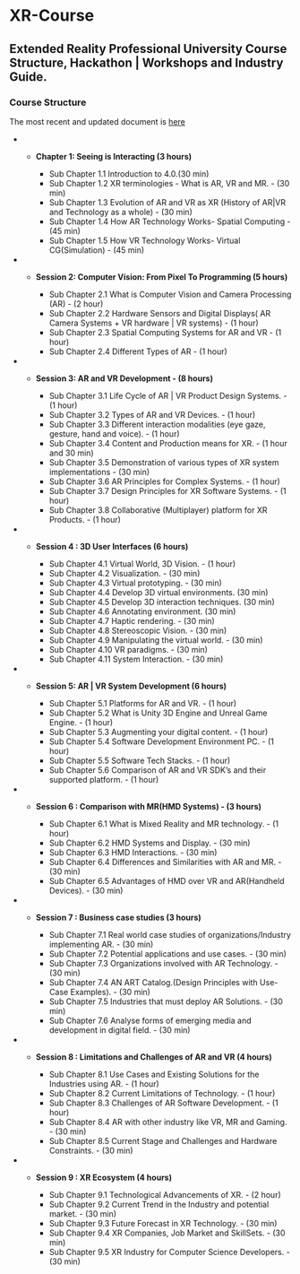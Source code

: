 # XR-Course

## Extended Reality Professional University Course Structure, Hackathon | Workshops and Industry Guide.

### Course Structure

The most recent and updated document is [here](./Course-Docs/AR-VR-SYLABUS-V-1.0.odt)

* - **Chapter 1: Seeing is Interacting (3 hours)**

	* Sub Chapter 1.1	Introduction to 4.0.(30 min)
	* Sub Chapter 1.2	XR terminologies - What is AR, VR and MR. - (30 min)
	* Sub Chapter 1.3	Evolution of AR and VR as XR (History of AR|VR and Technology as a whole) - (30 min)
	* Sub Chapter 1.4	How AR Technology Works- Spatial Computing - (45 min)
	* Sub Chapter 1.5 How VR Technology Works- Virtual CG(Simulation) - (45 min)


* - **Session 2: Computer Vision: From Pixel To Programming (5 hours)**

	* Sub Chapter 2.1	What is Computer Vision and Camera Processing (AR) - (2 hour)
	* Sub Chapter 2.2	Hardware Sensors and Digital Displays( AR Camera Systems + VR hardware | VR systems) - (1 hour)
	* Sub Chapter 2.3	Spatial Computing Systems for AR and VR - (1 hour)
	* Sub Chapter 2.4 Different Types of AR - (1 hour)


* - **Session 3: AR and VR Development - (8 hours)**

	* Sub Chapter 3.1	Life Cycle of AR | VR Product Design Systems. -  (1 hour)
	* Sub Chapter 3.2	Types of AR and VR Devices. - (1 hour)
	* Sub Chapter 3.3	Different interaction modalities (eye gaze, gesture, hand and voice). - (1 hour)
	* Sub Chapter 3.4 Content and Production means for XR. - (1 hour and 30 min)
	* Sub Chapter 3.5 Demonstration of various types of XR system implementations - (30 min)
	* Sub Chapter 3.6 AR Principles for Complex Systems. - (1 hour)
	* Sub Chapter 3.7 Design Principles for XR Software Systems. -  (1 hour)
	* Sub Chapter 3.8 Collaborative (Multiplayer) platform for XR Products. -  (1 hour)


* - **Session 4 : 3D User Interfaces (6 hours)**

	* Sub Chapter 4.1 Virtual World, 3D Vision. -  (1 hour)
	* Sub Chapter 4.2 Visualization. -  (30 min)
	* Sub Chapter 4.3 Virtual prototyping. -  (30 min)
	* Sub Chapter 4.4 Develop 3D virtual environments. (30 min)
	* Sub Chapter 4.5 Develop 3D interaction techniques. (30 min)
	* Sub Chapter 4.6 Annotating environment. (30 min)
	* Sub Chapter 4.7 Haptic rendering. - (30 min)
	* Sub Chapter 4.8 Stereoscopic Vision. - (30 min)
	* Sub Chapter 4.9 Manipulating the virtual world. -  (30 min)
	* Sub Chapter 4.10 VR paradigms. - (30 min)
	* Sub Chapter 4.11 System Interaction. - (30 min)


* - **Session 5: AR | VR System Development (6 hours)**

	* Sub Chapter 5.1	Platforms for AR and VR. - (1 hour)
	* Sub Chapter 5.2	What is Unity 3D Engine and Unreal Game Engine. - (1 hour)
	* Sub Chapter 5.3	Augmenting your digital content. - (1 hour)
	* Sub Chapter 5.4	Software Development Environment PC. - (1 hour)
	* Sub Chapter 5.5 Software Tech Stacks. - (1 hour)
	* Sub Chapter 5.6 Comparison of AR and VR SDK’s and their supported platform.  - (1 hour)


* - **Session 6 : Comparison with MR(HMD Systems) - (3 hours)**

	* Sub Chapter 6.1	What is Mixed Reality and MR technology. - (1 hour)
	* Sub Chapter 6.2	HMD Systems and Display. - (30 min)
	* Sub Chapter 6.3 HMD Interactions. - (30 min)
	* Sub Chapter 6.4	Differences and Similarities with AR and MR. - (30 min)
	* Sub Chapter 6.5	Advantages of HMD over VR and AR(Handheld Devices). - (30 min)


* - **Session 7 : Business case studies (3 hours)**

	* Sub Chapter 7.1	Real world case studies of organizations/Industry implementing AR. - (30 min)
	* Sub Chapter 7.2 Potential applications and use cases. - (30 min)
	* Sub Chapter 7.3	Organizations involved with AR Technology. - (30 min)
	* Sub Chapter 7.4	AN ART Catalog.(Design Principles with Use-Case Examples). - (30 min)
	* Sub Chapter 7.5	Industries that must deploy AR Solutions. - (30 min)
	* Sub Chapter 7.6 Analyse forms of emerging media and development in digital field. - (30 min)


* - **Session 8 : Limitations and Challenges of AR and VR (4 hours)**

	* Sub Chapter 8.1	Use Cases and Existing Solutions for the Industries using AR. - (1 hour)
	* Sub Chapter 8.2	Current Limitations of Technology. - (1 hour)
	* Sub Chapter 8.3	Challenges of AR Software Development. - (1 hour)
	* Sub Chapter 8.4	AR with other industry like VR, MR and Gaming. - (30 min)
	* Sub Chapter 8.5 Current Stage and Challenges and Hardware Constraints. - (30 min)


* - **Session 9 : XR Ecosystem (4 hours)**

	* Sub Chapter 9.1 Technological Advancements of XR. - (2 hour)
	* Sub Chapter 9.2	Current Trend in the Industry and potential market. - (30 min)
	* Sub Chapter 9.3	Future Forecast in XR Technology.  - (30 min)
	* Sub Chapter 9.4	XR Companies, Job Market and SkillSets. - (30 min)
	* Sub Chapter 9.5 XR Industry for Computer Science Developers. - (30 min)
